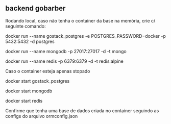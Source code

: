 ## backend gobarber

Rodando local, caso não tenha o container da base na memória, crie c/ seguinte comando:

docker run --name gostack_postgres -e POSTGRES_PASSWORD=docker -p 5432:5432 -d postgres

docker run --name mongodb -p 27017:27017 -d -t mongo

docker run --name redis -p 6379:6379 -d -t redis:alpine

Caso o container esteja apenas stopado

docker start gostack_postgres

docker start mongodb

docker start redis

Confirme que tenha uma base de dados criada no container seguindo as configs do arquivo ormconfig.json
